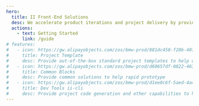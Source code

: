 ```yaml
---
hero:
  title: II Front-End Solutions
  desc: We accelerate product iterations and project delivery by providing project standard templates and reusable blocks.
  actions:
    - text: Getting Started
      link: /guide
# features:
#   - icon: https://gw.alipayobjects.com/zos/bmw-prod/881dc458-f20b-407b-947a-95104b5ec82b/k79dm8ih_w144_h144.png
#     title: Project Template
#     desc: Provide out-of-the-box standard project templates to help quickly start the product
#   - icon: https://gw.alipayobjects.com/zos/bmw-prod/d60657df-0822-4631-9d7c-e7a869c2f21c/k79dmz3q_w126_h126.png
#     title: Common Blocks
#     desc: Provide common solutions to help rapid prototype
#   - icon: https://gw.alipayobjects.com/zos/bmw-prod/d1ee0c6f-5aed-4a45-a507-339a4bfe076c/k7bjsocq_w144_h144.png
#     title: Dev Tools ii-cli
#     desc: Provide project code generation and other capabilities to help rapid development
---
```


<code src='./demo/Intro.tsx' inline />
<code src='./demo/Advantage.tsx' inline />
<code src='./demo/Footer.tsx' inline />

